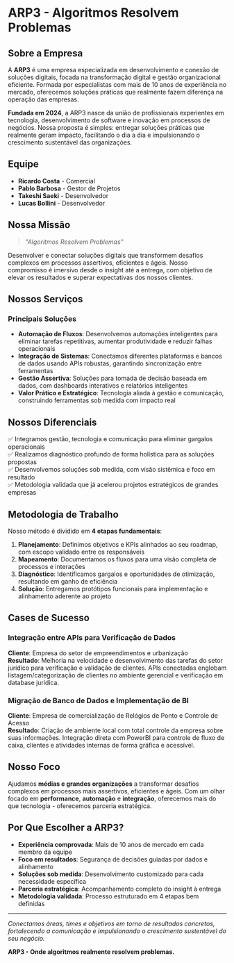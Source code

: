 # ARP3 - Algoritmos Resolvem Problemas

## Sobre a Empresa

A **ARP3** é uma empresa especializada em desenvolvimento e conexão de soluções digitais, focada na transformação digital e gestão organizacional eficiente. Formada por especialistas com mais de 10 anos de experiência no mercado, oferecemos soluções práticas que realmente fazem diferença na operação das empresas.

**Fundada em 2024**, a ARP3 nasce da união de profissionais experientes em tecnologia, desenvolvimento de software e inovação em processos de negócios. Nossa proposta é simples: entregar soluções práticas que realmente geram impacto, facilitando o dia a dia e impulsionando o crescimento sustentável das organizações.

## Equipe

- **Ricardo Costa** - Comercial
- **Pablo Barbosa** - Gestor de Projetos  
- **Takeshi Saeki** - Desenvolvedor
- **Lucas Bollini** - Desenvolvedor

## Nossa Missão

> *"Algoritmos Resolvem Problemas"*

Desenvolver e conectar soluções digitais que transformem desafios complexos em processos assertivos, eficientes e ágeis. Nosso compromisso é imersivo desde o insight até a entrega, com objetivo de elevar os resultados e superar expectativas dos nossos clientes.

## Nossos Serviços

### Principais Soluções

- **Automação de Fluxos**: Desenvolvemos automações inteligentes para eliminar tarefas repetitivas, aumentar produtividade e reduzir falhas operacionais
- **Integração de Sistemas**: Conectamos diferentes plataformas e bancos de dados usando APIs robustas, garantindo sincronização entre ferramentas
- **Gestão Assertiva**: Soluções para tomada de decisão baseada em dados, com dashboards interativos e relatórios inteligentes
- **Valor Prático e Estratégico**: Tecnologia aliada à gestão e comunicação, construindo ferramentas sob medida com impacto real

## Nossos Diferenciais

✅ Integramos gestão, tecnologia e comunicação para eliminar gargalos operacionais  
✅ Realizamos diagnóstico profundo de forma holística para as soluções propostas  
✅ Desenvolvemos soluções sob medida, com visão sistêmica e foco em resultado  
✅ Metodologia validada que já acelerou projetos estratégicos de grandes empresas  

## Metodologia de Trabalho

Nosso método é dividido em **4 etapas fundamentais**:

1. **Planejamento**: Definimos objetivos e KPIs alinhados ao seu roadmap, com escopo validado entre os responsáveis
2. **Mapeamento**: Documentamos os fluxos para uma visão completa de processos e interações
3. **Diagnóstico**: Identificamos gargalos e oportunidades de otimização, resultando em ganho de eficiência
4. **Solução**: Entregamos protótipos funcionais para implementação e alinhamento aderente ao projeto

## Cases de Sucesso

### Integração entre APIs para Verificação de Dados
**Cliente**: Empresa do setor de empreendimentos e urbanização  
**Resultado**: Melhoria na velocidade e desenvolvimento das tarefas do setor jurídico para verificação e validação de clientes. APIs conectadas englobam listagem/categorização de clientes no ambiente gerencial e verificação em database jurídica.

### Migração de Banco de Dados e Implementação de BI
**Cliente**: Empresa de comercialização de Relógios de Ponto e Controle de Acesso  
**Resultado**: Criação de ambiente local com total controle da empresa sobre suas informações. Integração direta com PowerBI para controle de fluxo de caixa, clientes e atividades internas de forma gráfica e acessível.

## Nosso Foco

Ajudamos **médias e grandes organizações** a transformar desafios complexos em processos mais assertivos, eficientes e ágeis. Com um olhar focado em **performance**, **automação** e **integração**, oferecemos mais do que tecnologia - oferecemos parceria estratégica.

## Por Que Escolher a ARP3?

- **Experiência comprovada**: Mais de 10 anos de mercado em cada membro da equipe
- **Foco em resultados**: Segurança de decisões guiadas por dados e alinhamento
- **Soluções sob medida**: Desenvolvimento customizado para cada necessidade específica
- **Parceria estratégica**: Acompanhamento completo do insight à entrega
- **Metodologia validada**: Processo estruturado em 4 etapas bem definidas

---

*Conectamos áreas, times e objetivos em torno de resultados concretos, fortalecendo a comunicação e impulsionando o crescimento sustentável do seu negócio.*

**ARP3 - Onde algoritmos realmente resolvem problemas.**
